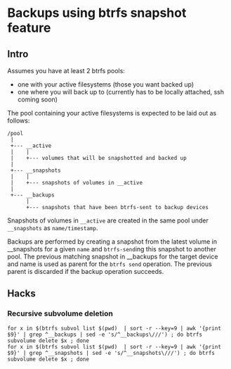 # Backups using btrfs snapshot feature

## Intro

Assumes you have at least 2 btrfs pools:

* one with your active filesystems (those you want backed up)
* one where you will back up to (currently has to be locally attached,
  ssh coming soon)

The pool containing your active filesystems is expected to be laid out
as follows:

```
/pool
 |
 +--- __active
 |    |
 |    +--- volumes that will be snapshotted and backed up
 |
 +--- __snapshots
 |    |
 |    +--- snapshots of volumes in __active
 |
 +--- __backups
      |
      +--- snapshots that have been btrfs-sent to backup devices
```

Snapshots of volumes in `__active` are created in the same pool under
`__snapshots` as `name/timestamp`.

Backups are performed by creating a snapshot from the latest volume in
__snapshots for a given `name` and `btrfs-send`ing this snapshot to
another pool.  The previous matching snapshot in __backups for the
target device and name is used as parent for the `btrfs send` operation.
The previous parent is discarded if the backup operation succeeds.


## Hacks

### Recursive subvolume deletion

```
for x in $(btrfs subvol list $(pwd)  | sort -r --key=9 | awk '{print $9}' | grep ^__backups | sed -e 's/^__backups\///') ; do btrfs subvolume delete $x ; done
for x in $(btrfs subvol list $(pwd)  | sort -r --key=9 | awk '{print $9}' | grep ^__snapshots | sed -e 's/^__snapshots\///') ; do btrfs subvolume delete $x ; done
```
